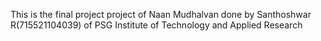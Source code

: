 This is the final project project of Naan Mudhalvan done by Santhoshwar R(715521104039) of PSG Institute of Technology and Applied Research
